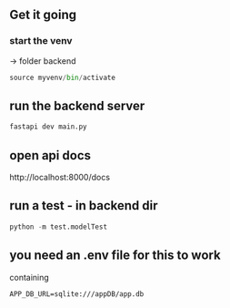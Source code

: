 ## Get it going

### start the venv
-> folder backend
```python
source myvenv/bin/activate
```
## run the backend server 
```python
fastapi dev main.py
```
## open api docs
http://localhost:8000/docs

## run a test - in backend dir
```python 
python -m test.modelTest
```

## you need an .env file for this to work
containing
```
APP_DB_URL=sqlite:///appDB/app.db
```

